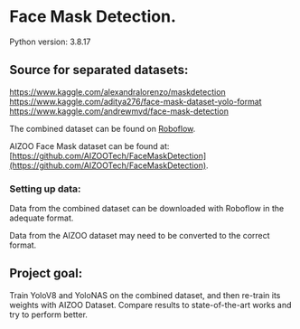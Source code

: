 # Face Mask Detection.

Python version: 3.8.17

## Source for separated datasets:
https://www.kaggle.com/alexandralorenzo/maskdetection
https://www.kaggle.com/aditya276/face-mask-dataset-yolo-format
https://www.kaggle.com/andrewmvd/face-mask-detection

The combined dataset can be found on [Roboflow](https://app.roboflow.com/facemaskdatasetunion/face-mask-united-dataset/4).

AIZOO Face Mask dataset can be found at: [https://github.com/AIZOOTech/FaceMaskDetection](https://github.com/AIZOOTech/FaceMaskDetection).

### Setting up data:
Data from the combined dataset can be downloaded with Roboflow in the adequate format.

Data from the AIZOO dataset may need to be converted to the correct format.

## Project goal:
Train YoloV8 and YoloNAS on the combined dataset, and then re-train its weights with AIZOO Dataset. Compare results to state-of-the-art works and try to perform better. 
